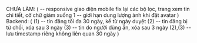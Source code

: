 CHƯA LÀM: (
-- responsive giao diện mobile fix lại các bộ lọc, trang xem tin chi tiết, cỡ chữ giảm xuống 1
-- giới hạn dung lượng ảnh khi đặt avatar
)
Backend: (
(1) -- tin đăng tối đa 30 ngày, kể từ ngày duyệt
(2) -- tin đăng bị từ chối, xóa sau 3 ngày
(3) -- tin do người dùng ẩn, xóa sau 3 ngày
(2),(3) -- lưu timestamp riêng không liên quan 30 ngày
)
